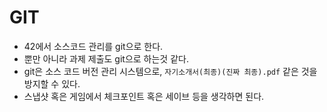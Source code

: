 # GIT
- 42에서 소스코드 관리를 git으로 한다.
- 뿐만 아니라 과제 제출도 git으로 하는것 같다.
- git은 소스 코드 버전 관리 시스템으로, `자기소개서(최종)(진짜 최종).pdf` 같은 것을방지할 수 있다.
- 스냅샷 혹은 게임에서 체크포인트 혹은 세이브 등을 생각하면 된다.
